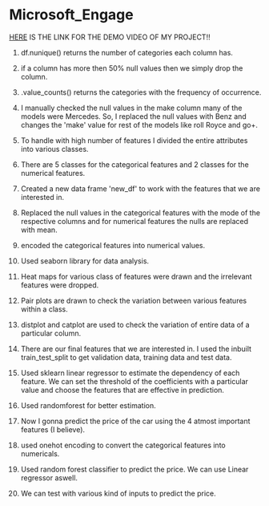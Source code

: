 # Microsoft_Engage
[HERE](https://youtu.be/Bgdtak8vZVE) IS THE LINK FOR THE DEMO VIDEO OF MY PROJECT!!
1) df.nunique() returns the number of categories each column has.

2) if a column has more then 50% null values then we simply drop the column.

3) .value_counts() returns the categories with the frequency of occurrence. 

4) I manually checked the null values in the make column many of the models were Mercedes. So, I replaced the null values with Benz and changes the 'make' value for rest of the models like roll Royce and go+.

5) To handle with high number of features I divided the entire attributes into various classes.

6) There are 5 classes for the categorical features and 2 classes for the numerical features.

7) Created a new data frame 'new_df' to work with the features that we are interested in. 

8) Replaced the null values in the categorical features with the mode of the respective columns and for numerical features the nulls are replaced with mean.

9) encoded the categorical features into numerical values.

10) Used seaborn library for data analysis. 

11) Heat maps for various class of features were drawn and the irrelevant features were dropped.

12) Pair plots are drawn to check the variation between various features within a class. 

13) distplot and catplot are used to check the variation of entire data of a particular column.

14) There are our final features that we are interested in. I used the inbuilt train_test_split to get validation data, training data and test data. 

15) Used sklearn linear regressor to estimate the dependency of each feature. We can set the threshold of the coefficients with a particular value and choose the features that are effective in prediction. 

16) Used randomforest for better estimation.

17)  Now I gonna predict the price of the car using the 4 atmost important features (I believe). 

18) used onehot encoding to convert the categorical features into numericals.

19) Used random forest classifier to predict the price. We can use Linear regressor aswell.

20) We can test with various kind of inputs to predict the price.
